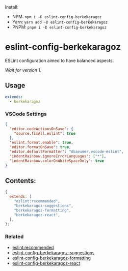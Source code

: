 Install:

- NPM: `npm i -D eslint-config-berkekaragoz`
- Yarn: `yarn add -D eslint-config-berkekaragoz`
- PNPM: `pnpm i -D eslint-config-berkekaragoz`

# eslint-config-berkekaragoz

ESLint configuration aimed to have balanced aspects.

_Wait for version 1._

## Usage

```yaml
extends:
  - berkekaragoz
```

### VSCode Settings

```json
{
  "editor.codeActionsOnSave": {
    "source.fixAll.eslint": true
  },
  "eslint.format.enable": true,
  "editor.formatOnSave": true,
  "editor.defaultFormatter": "dbaeumer.vscode-eslint",
  "indentRainbow.ignoreErrorLanguages": ["*"],
  "indentRainbow.colorOnWhiteSpaceOnly": true
}
```

## Contents:

```js
{
  extends: [
    "eslint:recommended",
    "berkekaragoz-suggestions",
    "berkekaragoz-formatting",
    "berkekaragoz-react",
  ],
};
```

### Related

- [eslint:recommended](https://github.com/eslint/eslint/blob/main/conf/eslint-recommended.js)
- [eslint-config-berkekaragoz-suggestions](https://www.npmjs.com/package/eslint-config-berkekaragoz-suggestions)
- [eslint-config-berkekaragoz-formatting](https://www.npmjs.com/package/eslint-config-berkekaragoz-formatting)
- [eslint-config-berkekaragoz-react](https://www.npmjs.com/package/eslint-config-berkekaragoz-react)
